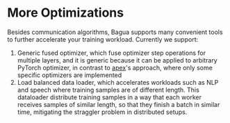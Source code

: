 # More Optimizations

Besides communication algorithms, Bagua supports many convenient tools to
further accelerate your training workload. Currently we support:

1. Generic fused optimizer, which fuse optimizer step operations for multiple
layers, and it is generic because it can be applied to arbitrary PyTorch
optimizer, in contrast to
[apex](https://nvidia.github.io/apex/optimizers.html)'s approach, where only
some specific optimizers are implemented
2. Load balanced data loader, which accelerates workloads such as NLP and speech
   where training samples are of different length. This dataloader distribute
   training samples in a way that each worker receives samples of similar
   length, so that they finish a batch in similar time, mitigating the straggler
   problem in distributed setups.


